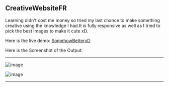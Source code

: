 ## CreativeWebsiteFR

Learning didn't cost me money so tried my last chance to make something creative using the knowledge I had.It is fully responsive as well as I tried to pick the best Images to make it cute xD.

Here is the live demo:
[SomehowBetterxD](https://horizonchaser12.github.io/CreativeWebsiteFR/)

Here is the Screenshot of the Output:

<hr>

![image](https://github.com/HorizonChaser12/CreativeWebsiteFR/assets/78254378/26f939b7-4263-4855-81e2-45ee884b90b1)

![image](https://github.com/HorizonChaser12/CreativeWebsiteFR/assets/78254378/3ec4d4a8-cbbc-4030-b42a-ed278bdab016)

<hr>
